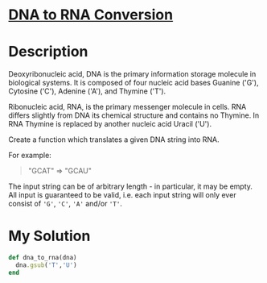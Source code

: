 # [DNA to RNA Conversion](https://www.codewars.com/kata/5556282156230d0e5e000089)

# Description
Deoxyribonucleic acid, DNA is the primary information storage molecule in biological systems. It is composed of four 
nucleic acid bases Guanine ('G'), Cytosine ('C'), Adenine ('A'), and Thymine ('T').

Ribonucleic acid, RNA, is the primary messenger molecule in cells. RNA differs slightly from DNA its chemical structure 
and contains no Thymine. In RNA Thymine is replaced by another nucleic acid Uracil ('U').

Create a function which translates a given DNA string into RNA.

For example:
>"GCAT"  =>  "GCAU"

The input string can be of arbitrary length - in particular, it may be empty. All input is guaranteed to be valid, i.e. 
each input string will only ever consist of <code>'G'</code>, <code>'C'</code>, <code>'A'</code> and/or 
<code>'T'</code>.

# My Solution
```ruby
def dna_to_rna(dna)
  dna.gsub('T','U')
end
```

